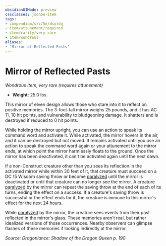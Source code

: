 ```yaml
---
obsidianUIMode: preview
cssclasses: json5e-item
tags:
- compendium/src/5e/dsotdq
- item/attunement/required
- item/rarity/very-rare
- item/wondrous
aliases: 
- "Mirror of Reflected Pasts"
---
```

# Mirror of Reflected Pasts
*Wondrous Item, very rare (requires attunement)*  

- **Weight**: 25.0 lbs.

This mirror of elven design allows those who stare into it to reflect on positive memories. The 3-foot-tall mirror weighs 25 pounds, and it has AC 11, 10 hit points, and vulnerability to bludgeoning damage. It shatters and is destroyed if reduced to 0 hit points.

While holding the mirror upright, you can use an action to speak its command word and activate it. While activated, the mirror hovers in the air, and it can be destroyed but not moved. It remains activated until you use an action to speak the command word again or your attunement to the mirror ends, at which point the mirror harmlessly floats to the ground. Once the mirror has been deactivated, it can't be activated again until the next dawn.

If a non-Construct creature other than you sees its reflection in the activated mirror while within 30 feet of it, that creature must succeed on a DC 15 Wisdom saving throw or become [paralyzed](/Systems/5e/rules/conditions.md#paralyzed) until the mirror is deactivated or until that creature can no longer see the mirror. A creature [paralyzed](/Systems/5e/rules/conditions.md#paralyzed) by the mirror can repeat the saving throw at the end of each of its turns, ending the effect on a success. If a creature's saving throw is successful or the effect ends for it, the creature is immune to this mirror's effect for the next 24 hours.

While [paralyzed](/Systems/5e/rules/conditions.md#paralyzed) by the mirror, the creature sees events from their past reflected in the mirror's glass. These memories aren't real, but rather idealized versions of those occurrences. Nearby observers can glimpse flashes of these memories if looking indirectly at the mirror.

*Source: Dragonlance: Shadow of the Dragon Queen p. 190*